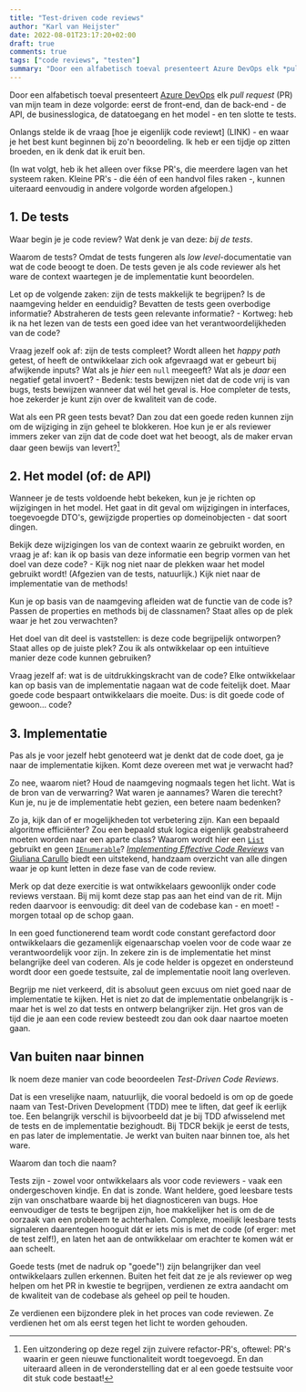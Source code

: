 ```yaml
---
title: "Test-driven code reviews"
author: "Karl van Heijster"
date: 2022-08-01T23:17:20+02:00
draft: true
comments: true
tags: ["code reviews", "testen"]
summary: "Door een alfabetisch toeval presenteert Azure DevOps elk *pull request* (PR) van mijn team in deze volgorde: eerst de front-end, dan de back-end - de API, de businesslogica, de datatoegang en het model - en ten slotte te tests. Onlangs stelde ik de vraag hoe je eigenlijk code reviewt - en waar je het best kunt beginnen bij zo'n beoordeling. Ik heb er een tijdje op zitten broeden, en ik denk dat ik eruit ben."
---
```


Door een alfabetisch toeval presenteert [Azure DevOps](https://azure.microsoft.com/nl-nl/services/devops/) elk *pull request* (PR) van mijn team in deze volgorde: eerst de front-end, dan de back-end - de API, de businesslogica, de datatoegang en het model - en ten slotte te tests.


Onlangs stelde ik de vraag [hoe je eigenlijk code reviewt] (LINK) - en waar je het best kunt beginnen bij zo'n beoordeling. Ik heb er een tijdje op zitten broeden, en ik denk dat ik eruit ben.


(In wat volgt, heb ik het alleen over fikse PR's, die meerdere lagen van het systeem raken. Kleine PR's - die één of een handvol files raken -, kunnen uiteraard eenvoudig in andere volgorde worden afgelopen.)


## 1. De tests


Waar begin je je code review? Wat denk je van deze: *bij de tests*.


Waarom de tests? Omdat de tests fungeren als *low level*-documentatie van wat de code beoogt te doen. De tests geven je als code reviewer als het ware de context waartegen je de implementatie kunt beoordelen.


Let op de volgende zaken: zijn de tests makkelijk te begrijpen? Is de naamgeving helder en eenduidig? Bevatten de tests geen overbodige informatie? Abstraheren de tests geen relevante informatie? - Kortweg: heb ik na het lezen van de tests een goed idee van het verantwoordelijkheden van de code?


Vraag jezelf ook af: zijn de tests compleet? Wordt alleen het *happy path* getest, of heeft de ontwikkelaar zich ook afgevraagd wat er gebeurt bij afwijkende inputs? Wat als je *hier* een `null` meegeeft? Wat als je *daar* een negatief getal invoert? - Bedenk: tests bewijzen niet dat de code vrij is van bugs, tests bewijzen wanneer dat wél het geval is. Hoe completer de tests, hoe zekerder je kunt zijn over de kwaliteit van de code.


Wat als een PR geen tests bevat? Dan zou dat een goede reden kunnen zijn om de wijziging in zijn geheel te blokkeren. Hoe kun je er als reviewer immers zeker van zijn dat de code doet wat het beoogt, als de maker ervan daar geen bewijs van levert?[^1]


## 2. Het model (of: de API)


Wanneer je de tests voldoende hebt bekeken, kun je je richten op wijzigingen in het model. Het gaat in dit geval om wijzigingen in interfaces, toegevoegde DTO's, gewijzigde properties op domeinobjecten - dat soort dingen.


Bekijk deze wijzigingen los van de context waarin ze gebruikt worden, en vraag je af: kan ik op basis van deze informatie een begrip vormen van het doel van deze code? - Kijk nog niet naar de plekken waar het model gebruikt wordt! (Afgezien van de tests, natuurlijk.) Kijk niet naar de implementatie van de methods! 


Kun je op basis van de naamgeving afleiden wat de functie van de code is? Passen de properties en methods bij de classnamen? Staat alles op de plek waar je het zou verwachten?


Het doel van dit deel is vaststellen: is deze code begrijpelijk ontworpen? Staat alles op de juiste plek? Zou ik als ontwikkelaar op een intuïtieve manier deze code kunnen gebruiken? 


Vraag jezelf af: wat is de uitdrukkingskracht van de code? Elke ontwikkelaar kan op basis van de implementatie nagaan wat de code feitelijk doet. Maar goede code bespaart ontwikkelaars die moeite. Dus: is dit goede code of gewoon... code?


## 3. Implementatie


Pas als je voor jezelf hebt genoteerd wat je denkt dat de code doet, ga je naar de implementatie kijken. Komt deze overeen met wat je verwacht had?


Zo nee, waarom niet? Houd de naamgeving nogmaals tegen het licht. Wat is de bron van de verwarring? Wat waren je aannames? Waren die terecht? Kun je, nu je de implementatie hebt gezien, een betere naam bedenken?


Zo ja, kijk dan of er mogelijkheden tot verbetering zijn. Kan een bepaald algoritme efficiënter? Zou een bepaald stuk logica eigenlijk geabstraheerd moeten worden naar een aparte class? Waarom wordt hier een [`List`](https://docs.microsoft.com/en-us/dotnet/api/system.collections.generic.list-1) gebruikt en geen [`IEnumerable`](https://docs.microsoft.com/en-us/dotnet/api/system.collections.ienumerable)? [*Implementing Effective Code Reviews*](https://link.springer.com/book/10.1007/978-1-4842-6162-0) van [Giuliana Carullo](https://www.linkedin.com/in/giucar/) biedt een uitstekend, handzaam overzicht van alle dingen waar je op kunt letten in deze fase van de code review.


Merk op dat deze exercitie is wat ontwikkelaars gewoonlijk onder code reviews verstaan. Bij mij komt deze stap pas aan het eind van de rit. Mijn reden daarvoor is eenvoudig: dit deel van de codebase kan - en moet! - morgen totaal op de schop gaan. 


In een goed functionerend team wordt code constant gerefactord door ontwikkelaars die gezamenlijk eigenaarschap voelen voor de code waar ze verantwoordelijk voor zijn. In zekere zin is de implementatie het minst belangrijke deel van coderen. Als je code helder is opgezet en ondersteund wordt door een goede testsuite, zal de implementatie nooit lang overleven.


Begrijp me niet verkeerd, dit is absoluut geen excuus om niet goed naar de implementatie te kijken. Het is niet zo dat de implementatie onbelangrijk is - maar het is wel zo dat tests en ontwerp belangrijker zijn. Het gros van de tijd die je aan een code review besteedt zou dan ook daar naartoe moeten gaan. 


## Van buiten naar binnen


Ik noem deze manier van code beoordeelen *Test-Driven Code Reviews*.


Dat is een vreselijke naam, natuurlijk, die vooral bedoeld is om op de goede naam van Test-Driven Development (TDD) mee te liften, dat geef ik eerlijk toe. Een belangrijk verschil is bijvoorbeeld dat je bij TDD afwisselend met de tests en de implementatie bezighoudt. Bij TDCR bekijk je eerst de tests, en pas later de implementatie. Je werkt van buiten naar binnen toe, als het ware.


Waarom dan toch die naam? 


Tests zijn - zowel voor ontwikkelaars als voor code reviewers - vaak een ondergeschoven kindje. En dat is zonde. Want heldere, goed leesbare tests zijn van onschatbare waarde bij het diagnosticeren van bugs. Hoe eenvoudiger de tests te begrijpen zijn, hoe makkelijker het is om de de oorzaak van een probleem te achterhalen. Complexe, moeilijk leesbare tests signaleren daarentegen hooguit dát er iets mis is met de code (of erger: met de test zelf!), en laten het aan de ontwikkelaar om erachter te komen wát er aan scheelt.


Goede tests (met de nadruk op "goede"!) zijn belangrijker dan veel ontwikkelaars zullen erkennen. Buiten het feit dat ze je als reviewer op weg helpen om het PR in kwestie te begrijpen, verdienen ze extra aandacht om de kwaliteit van de codebase als geheel op peil te houden. 


Ze verdienen een bijzondere plek in het proces van code reviewen. Ze verdienen het om als eerst tegen het licht te worden gehouden.


[^1]: Een uitzondering op deze regel zijn zuivere refactor-PR's, oftewel: PR's waarin er geen nieuwe functionaliteit wordt toegevoegd. En dan uiteraard alleen in de veronderstelling dat er al een goede testsuite voor dit stuk code bestaat!  
